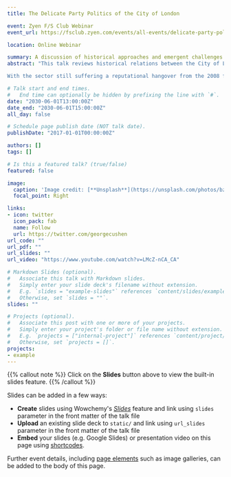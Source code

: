 ```yaml
---
title: The Delicate Party Politics of the City of London

event: Zyen F/S Club Webinar
event_url: https://fsclub.zyen.com/events/all-events/delicate-party-politics-city-london/

location: Online Webinar

summary: A discussion of historical approaches and emergent challenges defining the Conservatives' and Labour's relationships with the City of London. 
abstract: "This talk reviews historical relations between the City of London and the UK's major political parties, takes stock of where we are today and ponders fault lines and potential opportunities in the coming years. While in the main the City has established an enduring affinity to the Conservatives, this relationship has been subject to increased uncertainty and recrimination through the turbulent Brexit detachment, while Labour has striven again to establish its credibility with the sector.

With the sector still suffering a reputational hangover from the 2008 financial crisis, and in the face of disruptive economic, technological and geopolitical headwinds, UK finance finds itself in a politically delicate place. Looking forward, the talk lays out some of the key political challenges facing the sector, and ponders how these challenges might condition the major parties' attitudes towards the City going forward."

# Talk start and end times.
#   End time can optionally be hidden by prefixing the line with `#`.
date: "2030-06-01T13:00:00Z"
date_end: "2030-06-01T15:00:00Z"
all_day: false

# Schedule page publish date (NOT talk date).
publishDate: "2017-01-01T00:00:00Z"

authors: []
tags: []

# Is this a featured talk? (true/false)
featured: false

image:
  caption: 'Image credit: [**Unsplash**](https://unsplash.com/photos/bzdhc5b3Bxs)'
  focal_point: Right

links:
- icon: twitter
  icon_pack: fab
  name: Follow
  url: https://twitter.com/georgecushen
url_code: ""
url_pdf: ""
url_slides: ""
url_video: "https://www.youtube.com/watch?v=LMcZ-nCA_CA"

# Markdown Slides (optional).
#   Associate this talk with Markdown slides.
#   Simply enter your slide deck's filename without extension.
#   E.g. `slides = "example-slides"` references `content/slides/example-slides.md`.
#   Otherwise, set `slides = ""`.
slides: ""

# Projects (optional).
#   Associate this post with one or more of your projects.
#   Simply enter your project's folder or file name without extension.
#   E.g. `projects = ["internal-project"]` references `content/project/deep-learning/index.md`.
#   Otherwise, set `projects = []`.
projects:
- example
---
```


{{% callout note %}}
Click on the **Slides** button above to view the built-in slides feature.
{{% /callout %}}

Slides can be added in a few ways:

- **Create** slides using Wowchemy's [*Slides*](https://wowchemy.com/docs/managing-content/#create-slides) feature and link using `slides` parameter in the front matter of the talk file
- **Upload** an existing slide deck to `static/` and link using `url_slides` parameter in the front matter of the talk file
- **Embed** your slides (e.g. Google Slides) or presentation video on this page using [shortcodes](https://wowchemy.com/docs/writing-markdown-latex/).

Further event details, including [page elements](https://wowchemy.com/docs/writing-markdown-latex/) such as image galleries, can be added to the body of this page.
